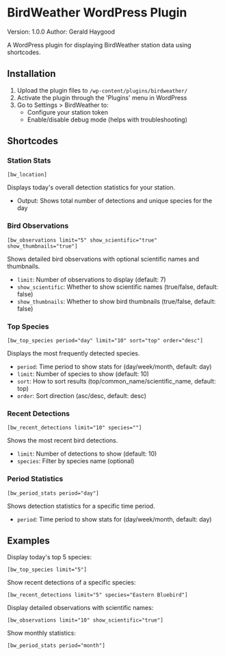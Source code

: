 # BirdWeather WordPress Plugin

Version: 1.0.0
Author: Gerald Haygood

A WordPress plugin for displaying BirdWeather station data using shortcodes.

## Installation

1. Upload the plugin files to `/wp-content/plugins/birdweather/`
2. Activate the plugin through the 'Plugins' menu in WordPress
3. Go to Settings > BirdWeather to:
   - Configure your station token
   - Enable/disable debug mode (helps with troubleshooting)

## Shortcodes

### Station Stats
```
[bw_location]
```
Displays today's overall detection statistics for your station.
- Output: Shows total number of detections and unique species for the day

### Bird Observations
```
[bw_observations limit="5" show_scientific="true" show_thumbnails="true"]
```
Shows detailed bird observations with optional scientific names and thumbnails.
- `limit`: Number of observations to display (default: 7)
- `show_scientific`: Whether to show scientific names (true/false, default: false)
- `show_thumbnails`: Whether to show bird thumbnails (true/false, default: false)

### Top Species
```
[bw_top_species period="day" limit="10" sort="top" order="desc"]
```
Displays the most frequently detected species.
- `period`: Time period to show stats for (day/week/month, default: day)
- `limit`: Number of species to show (default: 10)
- `sort`: How to sort results (top/common_name/scientific_name, default: top)
- `order`: Sort direction (asc/desc, default: desc)

### Recent Detections
```
[bw_recent_detections limit="10" species=""]
```
Shows the most recent bird detections.
- `limit`: Number of detections to show (default: 10)
- `species`: Filter by species name (optional)

### Period Statistics
```
[bw_period_stats period="day"]
```
Shows detection statistics for a specific time period.
- `period`: Time period to show stats for (day/week/month, default: day)

## Examples

Display today's top 5 species:
```
[bw_top_species limit="5"]
```

Show recent detections of a specific species:
```
[bw_recent_detections limit="5" species="Eastern Bluebird"]
```

Display detailed observations with scientific names:
```
[bw_observations limit="10" show_scientific="true"]
```

Show monthly statistics:
```
[bw_period_stats period="month"]